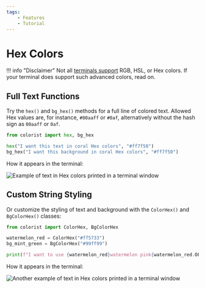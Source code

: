 ```yaml
---
tags:
    - Features
    - Tutorial
---
```


# Hex Colors
!!! info "Disclaimer"
    Not all [terminals support](terminal-support.md) RGB, HSL, or Hex colors. If your terminal does support such advanced colors, read on.

## Full Text Functions
Try the `hex()` and `bg_hex()` methods for a full line of colored text. Allowed Hex values are, for instance, `#00aaff` or `#0af`, alternatively without the hash sign as `00aaff` or `0af`.

```python
from colorist import hex, bg_hex

hex("I want this text in coral Hex colors", "#ff7f50")
bg_hex("I want this background in coral Hex colors", "#ff7f50")
```

How it appears in the terminal:

![Example of text in Hex colors printed in a terminal window](../assets/images/examples/hex_full_text.png)

## Custom String Styling
Or customize the styling of text and background with the `ColorHex()` and `BgColorHex()` classes:

```python
from colorist import ColorHex, BgColorHex

watermelon_red = ColorHex("#ff5733")
bg_mint_green = BgColorHex("#99ff99")

print(f"I want to use {watermelon_red}watermelon pink{watermelon_red.OFF} and {bg_mint_green}mint green{bg_mint_green.OFF} colors inside this paragraph")
```

How it appears in the terminal:

![Another example of text in Hex colors printed in a terminal window](../assets/images/examples/hex_custom_text.png)
